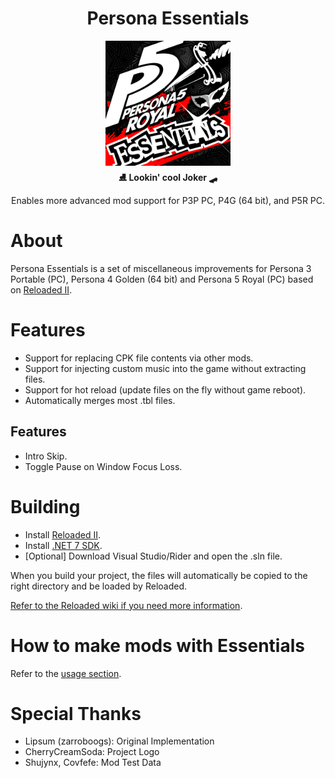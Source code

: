 <div align="center">
	<h1>Persona Essentials</h1>
	<img src="./images/icon.png" Width="200" /><br/>
	<strong>⛸ Lookin' cool Joker 🛹</strong>
    <p>Enables more advanced mod support for P3P PC, P4G (64 bit), and P5R PC.</p>
</div>

# About

Persona Essentials is a set of miscellaneous improvements for Persona 3 Portable (PC), Persona 4 Golden (64 bit) and Persona 5 Royal (PC) based on [Reloaded II](https://reloaded-project.github.io/Reloaded-II/).  

# Features

- Support for replacing CPK file contents via other mods.  
- Support for injecting custom music into the game without extracting files.  
- Support for hot reload (update files on the fly without game reboot).  
- Automatically merges most .tbl files.  

## Features
- Intro Skip.  
- Toggle Pause on Window Focus Loss.  

# Building

- Install [Reloaded II](https://github.com/Reloaded-Project/Reloaded-II/releases/latest).  
- Install [.NET 7 SDK](https://dotnet.microsoft.com/en-us/download/dotnet/7.0).  
- [Optional] Download Visual Studio/Rider and open the .sln file.  

When you build your project, the files will automatically be copied to the right directory and be loaded by Reloaded.  

[Refer to the Reloaded wiki if you need more information](https://reloaded-project.github.io/Reloaded-II/DevelopmentEnvironmentSetup/).

# How to make mods with Essentials

Refer to the [usage section](./usage.md).

# Special Thanks

- Lipsum (zarroboogs): Original Implementation  
- CherryCreamSoda: Project Logo  
- Shujynx, Covfefe: Mod Test Data  
